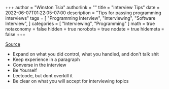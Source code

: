 +++
author = "Winston Tsia"
authorlink = ""
title = "Interview Tips"
date = 2022-06-07T01:22:05-07:00
description = "Tips for passing programming interviews"
tags = [
    "Programming Interview",
    "Interviewing",
    "Software Interview",
]
categories = [
    "Interviewing",
    "Programming"
]
math = true
notaxonomy = false
hidden = true
norobots = true
nodate = true
hidemeta = false
+++

[Source](https://www.youtube.com/watch?v=a4OZnp195i0)

- Expand on what you did control, what you handled, and don't talk shit
- Keep experience in a paragraph
- Converse in the interview
- Be Yourself
- Leetcode, but dont overkill it
- Be clear on what you will accept for interviewing topics
